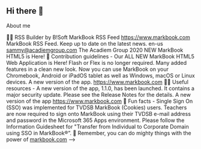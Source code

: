 ## Hi there 👋

About me

🙋‍♀️ RSS Builder by B!Soft MarkBook RSS Feed https://www.markbook.com MarkBook RSS Feed. Keep up to date on the latest news. en-us sammy@acadiemgroup.com The Acadiem Group 2020 NEW MarkBook HTML5 is Here!
🌈 Contribution guidelines - Our ALL NEW MarkBook HTML5 Web Application is Here! Flash or Flex is no longer required. Many added features in a clean new look. Now you can use MarkBook on your Chromebook, Android or iPadOS tablet as well as Windows, macOS or Linux devices. A new version of the app. https://www.markbook.com
👩‍💻 Useful resources - A new version of the app, 1.1.0, has been launched. It contains a major security update. Please see the Release Notes for the details. A new version of the app https://www.markbook.com
🍿 Fun facts - Single Sign On (SSO) was implemented for TVDSB MarkBook (Cookies) users. Teachers are now required to sign onto MarkBook using their TVDSB e-mail address and password in the Microsoft 365 Apps environment. Please follow the Information Guidesheet for "Transfer from Individual to Corporate Domain using SSO in MarkBook®”.
🧙 Remember, you can do mighty things with the power of [markbook.com](https://markbook.com/docs.github.com/github/writing-on-github/getting-started-with-writing-and-formatting-on-github/basic-writing-and-formatting-syntax)
-->
